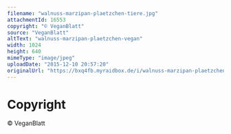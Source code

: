 ```yaml
---
filename: "walnuss-marzipan-plaetzchen-tiere.jpg"
attachmentId: 16553
copyright: "© VeganBlatt"
source: "VeganBlatt"
altText: "walnuss-marzipan-plaetzchen-vegan"
width: 1024
height: 640
mimeType: "image/jpeg"
uploadDate: "2015-12-10 20:57:20"
originalUrl: "https://bxq4fb.myraidbox.de/i/walnuss-marzipan-plaetzchen-tiere.jpg"
---
```


# Copyright

© VeganBlatt
